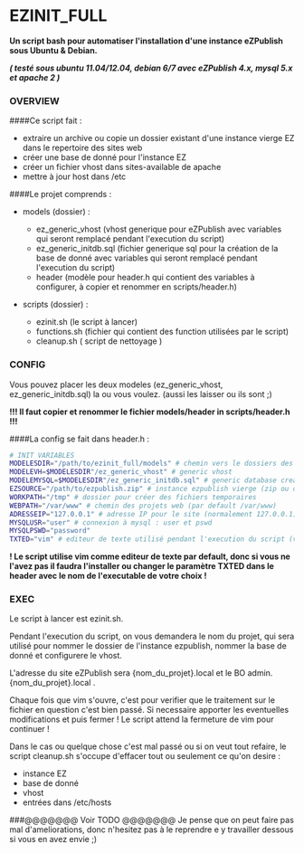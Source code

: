 # EZINIT\_FULL

**Un script bash pour automatiser l'installation d'une instance eZPublish sous Ubuntu & Debian.**

**_( testé sous ubuntu 11.04/12.04, debian 6/7 avec eZPublish 4.x,  mysql 5.x et apache 2 )_**

### OVERVIEW
####Ce script fait :
 * extraire un archive ou copie un dossier existant d'une instance vierge EZ dans le repertoire des sites web
 * créer une base de donné pour l'instance EZ
 * créer un fichier vhost dans sites-available de apache
 * mettre à jour host dans /etc


####Le projet comprends :
* models (dossier) :
 	* ez_generic_vhost (vhost generique pour eZPublish avec variables qui seront remplacé pendant l'execution du script)
	* ez_generic_initdb.sql (fichier generique sql pour la création de la base de donné avec variables qui seront remplacé pendant l'execution du script)
	* header (modèle pour header.h qui contient des variables à configurer, à copier et renommer en scripts/header.h)

* scripts (dossier) :
	* ezinit.sh (le script à lancer)
	* functions.sh (fichier qui contient des function utilisées par le script)
	* cleanup.sh ( script de nettoyage )


### CONFIG
Vous pouvez placer les deux modeles (ez_generic_vhost, ez_generic_initdb.sql) la ou vous voulez. (aussi les laisser ou ils sont ;)

**!!! Il faut copier et renommer le fichier models/header in scripts/header.h !!!**

####La config se fait dans header.h :

```bash
# INIT VARIABLES
MODELESDIR="/path/to/ezinit_full/models" # chemin vers le dossiers des models
MODELEVH=$MODELESDIR"/ez_generic_vhost" # generic vhost
MODELEMYSQL=$MODELESDIR"/ez_generic_initdb.sql" # generic database create mysql
EZSOURCE="/path/to/ezpublish.zip" # instance ezpublish vierge (zip ou dossier)
WORKPATH="/tmp" # dossier pour créer des fichiers temporaires 
WEBPATH="/var/www" # chemin des projets web (par default /var/www)
ADRESSEIP="127.0.0.1" # adresse IP pour le site (normalement 127.0.0.1)
MYSQLUSR="user" # connexion à mysql : user et pswd
MYSQLPSWD="password"
TXTED="vim" # editeur de texte utilisé pendant l'execution du script (vim par default)
```

**! Le script utilise vim comme editeur de texte par default, 
donc si vous ne l'avez pas il faudra l'installer 
ou changer le paramètre TXTED dans le header avec le nom de l'executable de votre choix !**


### EXEC
Le script à lancer est ezinit.sh.

Pendant l'execution du script, on vous demandera le nom du projet, qui sera utilisé pour nommer le dossier de l'instance ezpublish, nommer la base de donné et configurere le vhost.

L'adresse du site eZPublish sera {nom_du_projet}.local et le BO admin.{nom_du_projet}.local .

Chaque fois que vim s'ouvre, c'est pour verifier que le traitement sur le fichier en question c'est bien passé. Si necessaire apporter les eventuelles modifications et puis fermer ! Le script attend la fermeture de vim pour continuer !


Dans le cas ou quelque chose c'est mal passé ou si on veut tout refaire,
le script cleanup.sh
s'occupe d'effacer tout ou seulement ce qu'on desire :
 - instance EZ
 - base de donné
 - vhost
 - entrées dans /etc/hosts


###@@@@@@@ Voir TODO @@@@@@@
Je pense que on peut faire pas mal d'ameliorations, donc n'hesitez pas à le reprendre e y travailler dessous si vous en avez envie ;)



